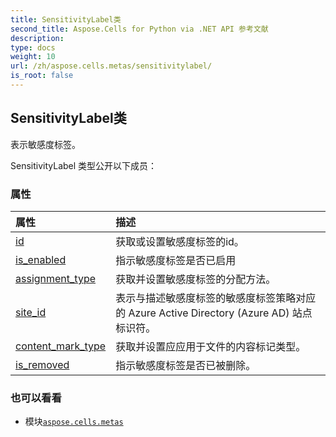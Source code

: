 ```yaml
---
title: SensitivityLabel类
second_title: Aspose.Cells for Python via .NET API 参考文献
description:
type: docs
weight: 10
url: /zh/aspose.cells.metas/sensitivitylabel/
is_root: false
---
```

## SensitivityLabel类
表示敏感度标签。



SensitivityLabel 类型公开以下成员：

### 属性
|属性|描述|
| :- | :- |
| [id](/cells/python-net/zh/aspose.cells.metas/sensitivitylabel/id) |获取或设置敏感度标签的id。|
| [is_enabled](/cells/python-net/zh/aspose.cells.metas/sensitivitylabel/is_enabled) |指示敏感度标签是否已启用|
| [assignment_type](/cells/python-net/zh/aspose.cells.metas/sensitivitylabel/assignment_type) |获取并设置敏感度标签的分配方法。|
| [site_id](/cells/python-net/zh/aspose.cells.metas/sensitivitylabel/site_id) |表示与描述敏感度标签的敏感度标签策略对应的 Azure Active Directory (Azure AD) 站点标识符。|
| [content_mark_type](/cells/python-net/zh/aspose.cells.metas/sensitivitylabel/content_mark_type) |获取并设置应应用于文件的内容标记类型。|
| [is_removed](/cells/python-net/zh/aspose.cells.metas/sensitivitylabel/is_removed) |指示敏感度标签是否已被删除。|



### 也可以看看
* 模块[`aspose.cells.metas`](..)
